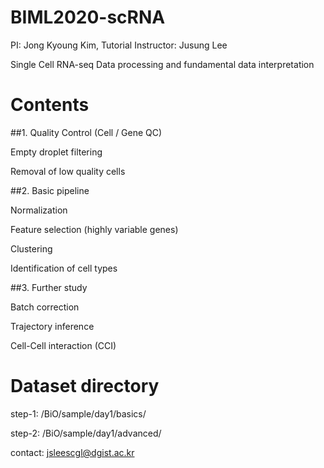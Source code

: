 # BIML2020-scRNA
PI: Jong Kyoung Kim, Tutorial Instructor: Jusung Lee

Single Cell RNA-seq Data processing and fundamental data interpretation

# Contents
##1. Quality Control (Cell / Gene QC)

   Empty droplet filtering
 
   Removal of low quality cells
 
##2. Basic pipeline

   Normalization
 
   Feature selection (highly variable genes)
 
   Clustering
 
   Identification of cell types
 
##3. Further study

   Batch correction
 
   Trajectory inference
 
   Cell-Cell interaction (CCI)
 
# Dataset directory
step-1: /BiO/sample/day1/basics/

step-2: /BiO/sample/day1/advanced/


contact: jsleescgl@dgist.ac.kr

